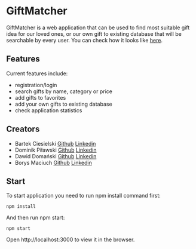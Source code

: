 # GiftMatcher

GiftMatcher is a web application that can be used to find most suitable gift idea for our loved ones, or our own gift to existing database that will be searchable by every user. You can check how it looks like [here](http://app.futurefront.jfdd14.is-academy.pl/).

## Features

Current features include:

- registration/login
- search gifts by name, category or price
- add gifts to favorites
- add your own gifts to existing database
- check application statistics

## Creators

- Bartek Ciesielski [Github](https://github.com/bartek-ciesielski) [Linkedin](https://www.linkedin.com/in/bartek-ciesielski/)
- Dominik Piławski [Github](https://github.com/DominikPilawski) [Linkedin](www.linkedin.com/in/dominik-pilawski)
- Dawid Domański [Github](https://github.com/Davioli91) [Linkedin](https://www.linkedin.com/in/dawid-doma%C5%84ski-6235b4132/)
- Borys Maciuch [Github](https://github.com/BorysMaciuch) [Linkedin](https://www.linkedin.com/in/borys-maciuch/)

## Start

To start application you need to run npm install command first:

`npm install`

And then run npm start:

`npm start`

Open http://localhost:3000 to view it in the browser.
